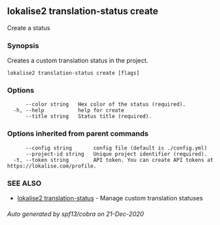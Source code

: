 ## lokalise2 translation-status create

Create a status

### Synopsis

Creates a custom translation status in the project.

```
lokalise2 translation-status create [flags]
```

### Options

```
      --color string   Hex color of the status (required).
  -h, --help           help for create
      --title string   Status title (required).
```

### Options inherited from parent commands

```
      --config string       config file (default is ./config.yml)
      --project-id string   Unique project identifier (required).
  -t, --token string        API token. You can create API tokens at https://lokalise.com/profile.
```

### SEE ALSO

* [lokalise2 translation-status](lokalise2_translation-status.md)	 - Manage custom translation statuses

###### Auto generated by spf13/cobra on 21-Dec-2020
